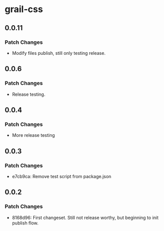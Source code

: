 # grail-css

## 0.0.11

### Patch Changes

- Modify files publish, still only testing release.

## 0.0.6

### Patch Changes

- Release testing.

## 0.0.4

### Patch Changes

- More release testing

## 0.0.3

### Patch Changes

- e7cb9ca: Remove test script from package.json

## 0.0.2

### Patch Changes

- 8168d96: First changeset. Still not release worthy, but beginning to init publish flow.
